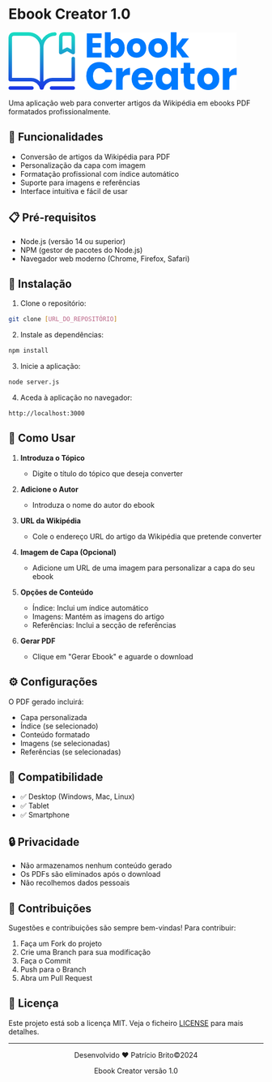 # Ebook Creator 1.0

![Ebook Creator Logo](public/assets/images/logo.png)

Uma aplicação web para converter artigos da Wikipédia em ebooks PDF formatados profissionalmente.

## 🚀 Funcionalidades

- Conversão de artigos da Wikipédia para PDF
- Personalização da capa com imagem
- Formatação profissional com índice automático
- Suporte para imagens e referências
- Interface intuitiva e fácil de usar

## 📋 Pré-requisitos

- Node.js (versão 14 ou superior)
- NPM (gestor de pacotes do Node.js)
- Navegador web moderno (Chrome, Firefox, Safari)

## 🔧 Instalação

1. Clone o repositório:
```bash
git clone [URL_DO_REPOSITÓRIO]
```

2. Instale as dependências:
```bash
npm install
```

3. Inicie a aplicação:
```bash
node server.js
```

4. Aceda à aplicação no navegador:
```
http://localhost:3000
```

## 📖 Como Usar

1. **Introduza o Tópico**
   - Digite o título do tópico que deseja converter

2. **Adicione o Autor**
   - Introduza o nome do autor do ebook

3. **URL da Wikipédia**
   - Cole o endereço URL do artigo da Wikipédia que pretende converter

4. **Imagem de Capa (Opcional)**
   - Adicione um URL de uma imagem para personalizar a capa do seu ebook

5. **Opções de Conteúdo**
   - Índice: Inclui um índice automático
   - Imagens: Mantém as imagens do artigo
   - Referências: Inclui a secção de referências

6. **Gerar PDF**
   - Clique em "Gerar Ebook" e aguarde o download

## ⚙️ Configurações

O PDF gerado incluirá:
- Capa personalizada
- Índice (se selecionado)
- Conteúdo formatado
- Imagens (se selecionadas)
- Referências (se selecionadas)

## 📱 Compatibilidade

- ✅ Desktop (Windows, Mac, Linux)
- ✅ Tablet
- ✅ Smartphone

## 🔒 Privacidade

- Não armazenamos nenhum conteúdo gerado
- Os PDFs são eliminados após o download
- Não recolhemos dados pessoais

## 🤝 Contribuições

Sugestões e contribuições são sempre bem-vindas! 
Para contribuir:
1. Faça um Fork do projeto
2. Crie uma Branch para sua modificação
3. Faça o Commit
4. Push para o Branch
5. Abra um Pull Request

## 📄 Licença

Este projeto está sob a licença MIT. Veja o ficheiro [LICENSE](LICENSE) para mais detalhes.

---

<div align="center">

Desenvolvido ❤️ Patrício Brito©2024

Ebook Creator versão 1.0

</div>
